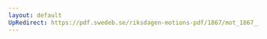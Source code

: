 ```yaml
---
layout: default
UpRedirect: https://pdf.swedeb.se/riksdagen-motions-pdf/1867/mot_1867__ak__00123.pdf
---
```

